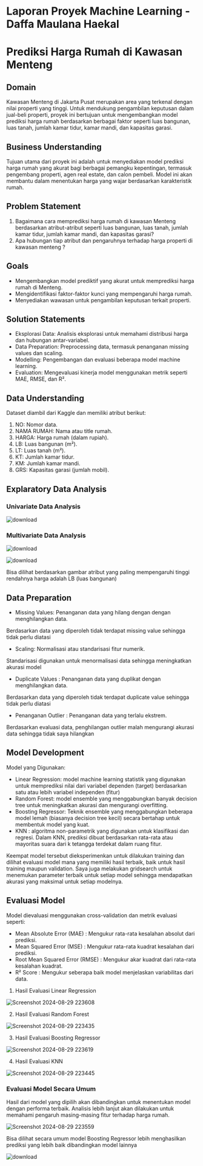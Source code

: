 # Laporan Proyek Machine Learning - Daffa Maulana Haekal

# Prediksi Harga Rumah di Kawasan Menteng

## Domain
Kawasan Menteng di Jakarta Pusat merupakan area yang terkenal dengan nilai properti yang tinggi. Untuk mendukung pengambilan keputusan dalam jual-beli properti, proyek ini bertujuan untuk mengembangkan model prediksi harga rumah berdasarkan berbagai faktor seperti luas bangunan, luas tanah, jumlah kamar tidur, kamar mandi, dan kapasitas garasi.

## Business Understanding
Tujuan utama dari proyek ini adalah untuk menyediakan model prediksi harga rumah yang akurat bagi berbagai pemangku kepentingan, termasuk pengembang properti, agen real estate, dan calon pembeli. Model ini akan membantu dalam menentukan harga yang wajar berdasarkan karakteristik rumah.

## Problem Statement
1. Bagaimana cara memprediksi harga rumah di kawasan Menteng berdasarkan atribut-atribut seperti luas bangunan, luas tanah, jumlah kamar tidur, jumlah kamar mandi, dan kapasitas garasi?
2. Apa hubungan tiap atribut dan pengaruhnya terhadap harga properti di kawasan menteng ?
   
## Goals
- Mengembangkan model prediktif yang akurat untuk memprediksi harga rumah di Menteng.
- Mengidentifikasi faktor-faktor kunci yang mempengaruhi harga rumah.
- Menyediakan wawasan untuk pengambilan keputusan terkait properti.

## Solution Statements
- Eksplorasi Data: Analisis eksplorasi untuk memahami distribusi harga dan hubungan antar-variabel.
- Data Preparation: Preprocessing data, termasuk penanganan missing values dan scaling.
- Modelling: Pengembangan dan evaluasi beberapa model machine learning.
- Evaluation: Mengevaluasi kinerja model menggunakan metrik seperti MAE, RMSE, dan R².

## Data Understanding
Dataset diambil dari Kaggle dan memiliki atribut berikut:

1. NO: Nomor data.
2. NAMA RUMAH: Nama atau title rumah.
3. HARGA: Harga rumah (dalam rupiah).
4. LB: Luas bangunan (m²).
5. LT: Luas tanah (m²).
6. KT: Jumlah kamar tidur.
7. KM: Jumlah kamar mandi.
8. GRS: Kapasitas garasi (jumlah mobil).

## Explaratory Data Analysis

### Univariate Data Analysis

![download](https://github.com/user-attachments/assets/9ed21535-b833-4e70-8496-6422ad91c3c5)


### Multivariate Data Analysis

![download](https://github.com/user-attachments/assets/b461cb1c-f172-47da-9390-9a92c91e0533)

![download](https://github.com/user-attachments/assets/1325ce56-5b8c-4fa7-9acc-3a5827be26c1)

Bisa dilihat berdasarkan gambar atribut yang paling mempengaruhi tinggi rendahnya harga adalah LB (luas bangunan)

## Data Preparation
- Missing Values: Penanganan data yang hilang dengan dengan menghilangkan data.

Berdasarkan data yang diperoleh tidak terdapat missing value sehingga tidak perlu diatasi

- Scaling: Normalisasi atau standarisasi fitur numerik.

Standarisasi digunakan untuk menormalisasi data sehingga meningkatkan akurasi model
- Duplicate Values : Penanganan data yang duplikat dengan menghilangkan data.
  
Berdasarkan data yang diperoleh tidak terdapat duplicate value sehingga tidak perlu diatasi
- Penanganan Outlier : Penanganan data yang terlalu ekstrem.
  
Berdasarkan evaluasi data, penghilangan outlier malah mengurangi akurasi data sehingga tidak saya hilangkan

## Model Development

Model yang Digunakan:
- Linear Regression: model machine learning statistik yang digunakan untuk memprediksi nilai dari variabel dependen (target) berdasarkan satu atau lebih variabel independen (fitur)
- Random Forest: model ensemble yang menggabungkan banyak decision tree untuk meningkatkan akurasi dan mengurangi overfitting.
- Boosting Regressor: Teknik ensemble yang menggabungkan beberapa model lemah (biasanya decision tree kecil) secara bertahap untuk membentuk model yang kuat. 
- KNN : algoritma non-parametrik yang digunakan untuk klasifikasi dan regresi. Dalam KNN, prediksi dibuat berdasarkan rata-rata atau mayoritas suara dari k tetangga terdekat dalam ruang fitur.

Keempat model tersebut dieksperimenkan untuk dilakukan training dan dilihat evaluasi model mana yang memiliki hasil terbaik, baik untuk hasil training maupun validation. Saya juga melakukan gridsearch untuk menemukan parameter terbaik untuk setiap model sehingga mendapatkan akurasi yang maksimal untuk setiap modelnya.

## Evaluasi Model
Model dievaluasi menggunakan cross-validation dan metrik evaluasi seperti:

- Mean Absolute Error (MAE) : Mengukur rata-rata kesalahan absolut dari prediksi.
- Mean Squared Error (MSE) : Mengukur rata-rata kuadrat kesalahan dari prediksi.
- Root Mean Squared Error (RMSE) : Mengukur akar kuadrat dari rata-rata kesalahan kuadrat.
- R² Score : Mengukur seberapa baik model menjelaskan variabilitas dari data.
  
1. Hasil Evaluasi Linear Regression

![Screenshot 2024-08-29 223608](https://github.com/user-attachments/assets/c97d7300-0ea6-4472-b127-caf0624d4607)

2. Hasil Evaluasi Random Forest
   
![Screenshot 2024-08-29 223435](https://github.com/user-attachments/assets/41582a3d-1a8d-4af6-b8c2-70c6e0ba1de5)

3. Hasil Evaluasi Boosting Regressor
   
![Screenshot 2024-08-29 223619](https://github.com/user-attachments/assets/3bffa54e-fb21-4183-bf7e-18b6249667ba)

4. Hasil Evaluasi KNN

![Screenshot 2024-08-29 223445](https://github.com/user-attachments/assets/7753bbe5-5041-41f0-b8ba-eda2db268dd7)

### Evaluasi Model Secara Umum
Hasil dari model yang dipilih akan dibandingkan untuk menentukan model dengan performa terbaik. Analisis lebih lanjut akan dilakukan untuk memahami pengaruh masing-masing fitur terhadap harga rumah.

![Screenshot 2024-08-29 223559](https://github.com/user-attachments/assets/1cfcdb13-f6f6-4e14-97e7-dd4497438bc9)

Bisa dilihat secara umum model Boosting Regressor lebih menghasilkan prediksi yang lebih baik dibandingkan model lainnya

![download](https://github.com/user-attachments/assets/42154ce3-0ec6-47bf-874e-fa6321aad419)


